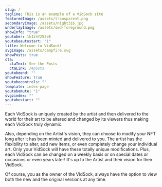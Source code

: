 ```yaml
---
slug: /
tagline: This is an example of a VidSock site
featuredImage: /assets/transparent.png
secondaryImage: /assets/night316.jpg
underlayImage: /assets/swd-foreground.png
showInfo: "true"
youtuber: 1kIihY252eE
youtubeautostart: "1"
title: Welcome to VidSock!
svgImage: /assets/campfire.svg
showPosts: true
cta:
  ctaText: See the Posts
  ctaLink: /#posts
youtubeend: ""
showFeature: true
youtubecontrols: ""
template: index-page
youtubemute: "1"
svgzindex: ""
youtubestart: ""
---
```

Each VidSock is uniquely created by the artist and then delivered to the world for their art to be altered and changed by its viewers thus making each VidSock truly dynamic.

Also, depending on the Artist's vision, they can choose to modify your NFT long after it has been minted and delivered to you. The artist has the flexibility to alter, add new items, or even completely change your individual art. Only your VidSock will have these totally unique modifications. Plus, each VidSock can be changed on a weekly basis or on special dates or occasions or even years later! It's up to the Artist and their vision for their VidSock.

Of course, you as the owner of the VidSock, always have the option to view both the new and the original versions at any time.



<!-- iHxmNzMfDj4 -->